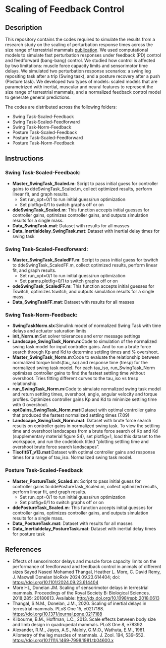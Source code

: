 # Scaling of Feedback Control

## Description
This repository contains the codes required to simulate the results from a research study on the scaling of perturbation response times across the size range of terrestrial mammals [publication](https://www.biorxiv.org/content/10.1101/2024.09.23.614404v1). We used computational models to simulate fast perturbation responses under feedback (PD) control and feedforward (bang-bang) control. We studied how control is affected by two limitations: muscle force capacity limits and sensorimotor time delays. We simulated two perturbation response scenarios: a swing leg repositing task after a trip (Swing task), and a posture recovery after a push (Posture task). We developed two types of models: scaled models that are parametrized with inertial, muscular and neural features to represent the size range of terrestrial mammals, and a normalized feedback control model to generate general predictions. 

<!---
![picture](FBandFFblock.jpg)
-->

The codes are distributed across the following folders:
- Swing Task-Scaled-Feedback
- Swing Task-Scaled-Feedforward
- Swing Task-Norm-Feedback
- Posture Task-Scaled-Feedback
- Posture Task-Scaled-Feedforward
- Posture Task-Norm-Feedback


## Instructions

### **Swing Task-Scaled-Feedback:** 
- **Master_SwingTask_Scaled.m**: Script to pass initial guess for controller gains to ddeSwingTask_Scaled.m, collect optimized results, perform linear fit, and graph results. 
    - Set run_opt=0/1 to run initial guess/run optimization
    - Set plotfig=0/1 to switch graphs off or on
- **ddeSwingTask_Scaled.m**: This function accepts initial guesses for controller gains, optimizes controller gains, and outputs simulation results for a single mass.
- **Data_SwingTask.mat**: Dataset with results for all masses
- **Data_Inertialdelay_SwingTask.mat**: Dataset with inertial delay times for swing task

### **Swing Task-Scaled-Feedforward:** 
- **Master_SwingTask_ScaledFF.m**: Script to pass initial guess for tswitch to ddeSwingTask_ScaledFF.m, collect optimized results, perform linear fit, and graph results. 
    - Set run_opt=0/1 to run initial guess/run optimization
    - Set parms.plotfig=0/1 to switch graphs off or on
- **odeSwingTask_ScaledFF.m**: This function accepts initial guesses for Tswitch, optimizes tswitch, and outputs simulation results for a single mass.
- **Data_SwingTaskFF.mat**: Dataset with results for all masses

### **Swing Task-Norm-Feedback:** 
- **SwingTaskNorm.slx**:Simulink model of normalized Swing Task with time delays and actuator saturation limits
- **init_Norm.m**:Set solver tolerances and error message settings
- **Landscape_SwingTask_Norm.m**:Code to simulation of the normalized swing task model for input controller gains. And to run a brute force search through Kp and Kd to determine settling times and % overshoot.
- **Master_SwingTask_Norm.m**:Code to evaluate the relationship between normalized torque limits(tau_iso) and response time (tresp) for the normalized swing task model. For each tau_iso, run_SwingTask_Norm optimizes controller gains to find the fastest settling time without overshoot. Tries fitting different curves to the tau_iso vs tresp relationship.
- **run_SwingTask_Norm.m**:Code to simulate normalized swing task model and return settling times, overshoot, angle, angular velocity and torque profiles. Optimizes controller gains Kp and Kd to minimize settling time with 0 overshoot.
- **optGains_SwingTask_Norm.mat**:Dataset with optimal controller gains that produced the fastest normalized settling times (7.09)
- **Landscape_SwingTask_Norm.mat**: Dataset with brute force search results on controller gains in normalized swing task. To view the settling time and overshoot landscapes from a brute force search of Kp and Kd (supplementary material figure S4), set plotfig=1, load this dataset to the workspace, and run the codeblock titled “plotting settling time and overshoot brute force search landscapes”.
- **TisofitST_v13.mat**:Dataset with optimal controller gains and response times for a range of tau_iso. Normalized swing task model. 

### **Posture Task-Scaled-Feedback**
- **Master_PostureTask_Scaled.m**: Script to pass initial guess for controller gains to ddePostureTask_Scaled.m, collect optimized results, perform linear fit, and graph results.  
    - Set run_opt=0/1 to run initial guess/run optimization
    - Set plotfig=0/1 to switch graphs off or on
- **ddePostureTask_Scaled.m**: This function accepts initial guesses for controller gains, optimizes controller gains, and outputs simulation results for a single mass.
- **Data_PostureTask.mat**: Dataset with results for all masses
- **Data_Inertialdelay_PostureTask.mat**: Dataset with inertial delay times for posture task

## References
- Effects of sensorimotor delays and muscle force capacity limits on the performance of feedforward and feedback control in animals of different sizes
Sayed Naseel Mohamed Thangal, Heather L. More, C. David Remy, J. Maxwell Donelan
bioRxiv 2024.09.23.614404; doi: https://doi.org/10.1101/2024.09.23.614404 
- More HL, Donelan JM. Scaling of sensorimotor delays in terrestrial mammals. Proceedings of the Royal Society B: Biological Sciences. 2018;285: 20180613. Available: http://dx.doi.org/10.1098/rspb.2018.0613
- Thangal, S.N.M., Donelan, J.M., 2020. Scaling of inertial delays in terrestrial mammals. PLoS One 15, e0217188. https://doi.org/10.1371/journal.pone.0217188
- Kilbourne, B.M., Hoffman, L.C., 2013. Scale effects between body size and limb design in quadrupedal mammals. PLoS One 8, e78392.
- Alexander, R.M., Jayes, A.S., Maloiy, G.M.O., Wathuta, E.M., 1981. Allometry of the leg muscles of mammals. J. Zool. 194, 539–552. https://doi.org/10.1111/j.1469-7998.1981.tb04600.x
